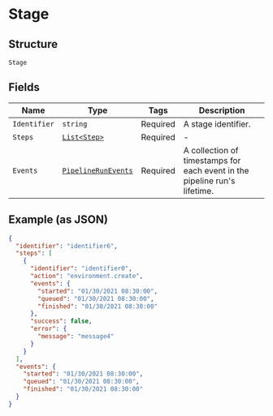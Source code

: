 
# Stage

## Structure

`Stage`

## Fields

| Name | Type | Tags | Description |
|  --- | --- | --- | --- |
| `Identifier` | `string` | Required | A stage identifier. |
| `Steps` | [`List<Step>`](../../doc/models/step.md) | Required | - |
| `Events` | [`PipelineRunEvents`](../../doc/models/pipeline-run-events.md) | Required | A collection of timestamps for each event in the pipeline run's lifetime. |

## Example (as JSON)

```json
{
  "identifier": "identifier6",
  "steps": [
    {
      "identifier": "identifier0",
      "action": "environment.create",
      "events": {
        "started": "01/30/2021 08:30:00",
        "queued": "01/30/2021 08:30:00",
        "finished": "01/30/2021 08:30:00"
      },
      "success": false,
      "error": {
        "message": "message4"
      }
    }
  ],
  "events": {
    "started": "01/30/2021 08:30:00",
    "queued": "01/30/2021 08:30:00",
    "finished": "01/30/2021 08:30:00"
  }
}
```

